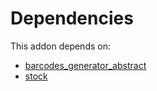 # Dependencies

This addon depends on:

- [barcodes_generator_abstract](https://github.com/bringout/oca-warehouse)
- [stock](https://github.com/bringout/oca-ocb-warehouse/tree/4c1ff8cb52709f535ff86b9a29fa1cb59fa1c290/odoo-bringout-oca-ocb-stock)
